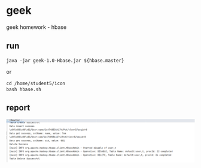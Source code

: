 # geek
geek homework - hbase


## run
```shell
java -jar geek-1.0-Hbase.jar ${hbase.master}
```
or
```shell
cd /home/student5/icon
bash hbase.sh
```

## report

![报告](https://github.com/AlitaIcon/geek/blob/main/hbase.png)